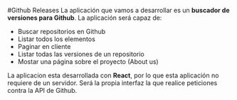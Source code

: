 #Github Releases
La aplicación que vamos a desarrollar es un **buscador de versiones para Github**. La aplicación será capaz de:

* Buscar repositorios en Github
* Listar todos los elementos
* Paginar en cliente
* Listar todas las versiones de un repositorio
* Mostar una página sobre el proyecto (About us)

La aplicacion esta desarrollada con **React**, por lo que esta aplicación no requiere de un servidor. Será la propia interfaz la que realice peticiones contra la API de Github.